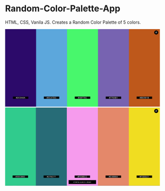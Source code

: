 # Random-Color-Palette-App
HTML, CSS, Vanila JS. Creates a Random Color Palette of 5 colors.


<img width="1000" src="https://raw.githubusercontent.com/codebyjustin/Random-Color-Palette-App/master/Capture.PNG">
<img width="1000" src="https://raw.githubusercontent.com/codebyjustin/Random-Color-Palette-App/master/Capture2.PNG">
